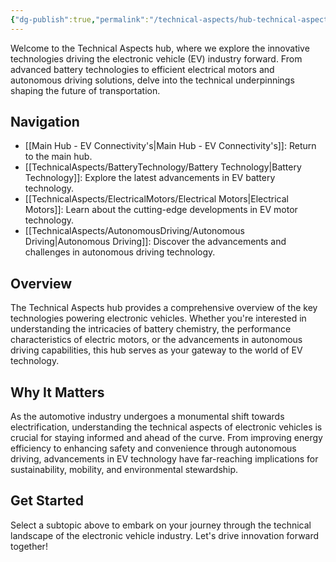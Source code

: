 ```yaml
---
{"dg-publish":true,"permalink":"/technical-aspects/hub-technical-aspects/"}
---
```


Welcome to the Technical Aspects hub, where we explore the innovative technologies driving the electronic vehicle (EV) industry forward. From advanced battery technologies to efficient electrical motors and autonomous driving solutions, delve into the technical underpinnings shaping the future of transportation.

## Navigation

- [[Main Hub - EV Connectivity's\|Main Hub - EV Connectivity's]]: Return to the main hub.
- [[TechnicalAspects/BatteryTechnology/Battery Technology\|Battery Technology]]: Explore the latest advancements in EV battery technology.
- [[TechnicalAspects/ElectricalMotors/Electrical Motors\|Electrical Motors]]: Learn about the cutting-edge developments in EV motor technology.
- [[TechnicalAspects/AutonomousDriving/Autonomous Driving\|Autonomous Driving]]: Discover the advancements and challenges in autonomous driving technology. 

## Overview

The Technical Aspects hub provides a comprehensive overview of the key technologies powering electronic vehicles. Whether you're interested in understanding the intricacies of battery chemistry, the performance characteristics of electric motors, or the advancements in autonomous driving capabilities, this hub serves as your gateway to the world of EV technology.

## Why It Matters

As the automotive industry undergoes a monumental shift towards electrification, understanding the technical aspects of electronic vehicles is crucial for staying informed and ahead of the curve. From improving energy efficiency to enhancing safety and convenience through autonomous driving, advancements in EV technology have far-reaching implications for sustainability, mobility, and environmental stewardship.

## Get Started

Select a subtopic above to embark on your journey through the technical landscape of the electronic vehicle industry. Let's drive innovation forward together!
